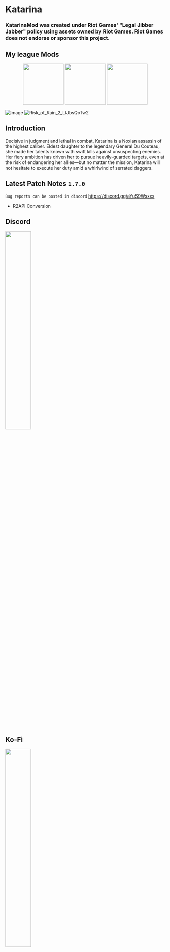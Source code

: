 # Katarina
### KatarinaMod was created under Riot Games' "Legal Jibber Jabber" policy using assets owned by Riot Games.  Riot Games does not endorse or sponsor this project.

<p align="center">
  <h2>My league Mods</h2>
</p>

<p align="center">
  <a href="https://thunderstore.io/package/lemonlust/SettMod/"><img width="128" height="128" src="https://user-images.githubusercontent.com/7343912/167464106-0d8f197a-8f71-4446-8853-57dddc300b5b.png"></a>
  <a href="https://thunderstore.io/package/lemonlust/KatarinaMod/"><img width="128" height="128" src="https://user-images.githubusercontent.com/7343912/167464178-cdc05ba4-1a93-434b-8ef6-3cfb7de6c1f5.png"></a>
  <a href="https://thunderstore.io/package/lemonlust/JinxMod/"><img width="128" height="128" src="https://user-images.githubusercontent.com/7343912/167464222-08ee52e6-bf9e-4117-9bd8-70636d63b03b.png"></a>
</p>

![image](https://user-images.githubusercontent.com/7343912/159424928-0381bcf5-f0c9-40f0-b87e-8eba45c4d245.png)
![Risk_of_Rain_2_LtJbsQoTw2](https://user-images.githubusercontent.com/7343912/159424837-84994a14-53f8-461c-bb22-1fc0ac7bf51d.jpg)

## Introduction
Decisive in judgment and lethal in combat, Katarina is a Noxian assassin of the highest caliber. Eldest daughter to the legendary General Du Couteau, she made her talents known with swift kills against unsuspecting enemies. Her fiery ambition has driven her to pursue heavily-guarded targets, even at the risk of endangering her allies—but no matter the mission, Katarina will not hesitate to execute her duty amid a whirlwind of serrated daggers.

## Latest Patch Notes `1.7.0`
`Bug reports can be posted in discord` https://discord.gg/aYuS9Wsxxx  

* R2API Conversion

## Discord
<a href="https://discord.gg/aYuS9Wsxxx" target="_blank">
  <img width="40%" border="0" align="center"  src="https://user-images.githubusercontent.com/7343912/134153480-837a1d90-18de-46cc-a58f-64920c58b7f9.png"/>
</a>

## Ko-Fi
<a href="https://ko-fi.com/lemonlust" target="_blank">
  <img width="40%" border="0" align="center"  src="https://uploads-ssl.webflow.com/5c14e387dab576fe667689cf/5cbed8a4cf61eceb26012821_SupportMe_red.png"/>
</a>

## Ko-Fi Supporters
* Necro
* Smallegreen
* Kayto Shields
* Sidedflame
* Mitchell Brown

## Katarina Base Attributes
* Health: 101 +33
* Health Regen: 1.5/s + 0.2
* Damage: 12 + 2.4
* Speed: 7 m/s
* Armor: 20
* Jumps: 2

## Skills
![image](https://user-images.githubusercontent.com/7343912/193350686-79477855-f026-41e2-a4d6-56d4472cccbe.png)

## Credits
* Nines
* Dragonyck 
* All the homies at the Risk of Rain 2 Modding Discord
* All the Kofi Supporters
* League of Legends

## Future Plans
* Better Networking for multiplayer play.
* Alternate skills for different play styles.

---

## Old Patch Notes
`1.6.2`
`Bug reports can be posted in discord` https://discord.gg/aYuS9Wsxxx  

* Adjusted the animation speed on Katarina's sprinting animation.
* Bouncing Blades is now disabled when you have no target.
* Fixed skill descriptions.

`1.6.1`

After much discussion in the discord we have concluded that Katarina's damage was a little bit too high after the recent buffs. Targeted Shunpo also recently received a change to apply damage to the target further increasing her damage output. Considering the mechanical difficulty with Katarina we still thought her damage output was still too much. To keep her in line with other survivors we have adjusted the following values.

Please delete any old Katarina configuration file to update to the latest changes.

* Voracity damage decreased to 450% (down from 600%)
* Bouncing Blades damage decreased to 320% (down from 400%)
* Death Lotus Proc decreased to 0.25 (down from 0.5)
* Death Lotus CD decreased to 12 seconds (down from 16 seconds)

Skill descriptions will now reflect any changes made to the configuration file.

`1.6.0`
* Targetted Shunpo will now deal 210% damage on the target.

`1.5.1`
* Bouncing Blades now has fixed duration and is no longer affected by attack speed.
   * This fixes an issue where Bouncing Blades wouldn't produce a dagger at high attack speeds.

`1.5.0`
* Voracity damage increased to 600% (up from 400%)
* Bouncing Blades damage increased to 400% (up from 200%)
* Death Lotus damage increased to 200% per dagger (up from 100%)
* Death Lotus Proc coefficient increased to 0.5 (up from 0.25)

`1.4.5`
* Added Dynamic Bones on Katarina's hair.

`1.4.4`
* Voicelines can now be disabled in configuration because people complained

`1.4.3`
* Added High Noon Katarina Skin

`1.4.2`
* Updated to use Latest R2API
* Updated to use Latest BepinExPack
* Fixed an issue where Bouncing Blade Dagger was spawning before it hit enemies.
* Bouncing Blade Dagger Travel Speed reduced by 33%
* Bouncing Blade Bounce Range increased to 20m up from 15m
* Added configuration options to adjust Bouncing Blades Travel Speed and Bounce Range

`1.4.1`
* Added ability cooldowns to configuration
* Added Death Lotus radius to configuration
* M2 and Targetted Shunpo distance increased to 40 meters (up from 30 meters)
* Untargetted Shunpo distance increased
* Death Lotus radius increased from 20 meters to 30 meters
* Voracity radius increased to 15 meters (up from 10 meters)

`1.4.0`
* BetterUI support

`1.3.2`
* Updated to use the latest R2API

`1.3.1`
* Voracity Damage increased to 400% up from 300%
* Death Lotus Proc Coefficient reduced to 0.25 down from 0.5
* Added configuration 
* Fixed an issue with Voracity while player had Death Mark

`1.3.0`
* Added Mercenary Katarina Skin
* Added Red Card Katarina Skin
* Added Bilgewater Katarina Skin
* Added Kitty Cat Katarina Skin
* Added High Command Katarina Skin
* Added Sand Storm Katarina Skin
* Added Slay Belle Katarina Skin
* Added Warring Kingdoms Katarina Skin
* Added Project: Katarina Skin
* Added Battle Academia Katarina Skin
* Added Blood Moon Katarina Skin

`1.2.0`
* Fixed an issue where Voracity would cast multiple times when picking up daggers
* Fixed an issue where Daggers colliding with enemies would make them float in the air
* Fixed an issue where Bouncing Blades would go on cooldown when there were no valid targets in multiplayer
* Fixed an issue where Bouncing Blades sounds and animations weren't playing in multiplayer
* Dagger Physics adjusted
* Bouncing Blades now place dagger after first enemy hit
* Bouncing Blades visual effect speed increased

`1.1.2`
* Katarina sound attenuation lowered to 100 meters down from 200 meters
* Shunpo will blink towards Katarina's target only if the basic attack button is held
* Shunpo now refunds 75% of it's total cooldown instead of half of its remaining cooldown

`1.1.1`
* Shunpo will now reset half of its remaining duration when picking up daggers

`1.1.0`
* Katarina base damage reduced to 12 down from 15
* Katarina base damage per level reduced to 2.4 down from 3
* Shunpo now only throws 1 dagger at the start of the ability
* Shunpo's cooldown no longer resets after retrieving daggers
* Shunpo's cooldown reduced to 6 seconds down from 8
* Bouncing Blades duration reduced from 1 second down to 0.5 seconds
* Bouncing Blades cooldown reduced to 4 seconds down from 6
* Bouncing Blades invalid target lockout now matches the duration of the ability.
    * Bouncing Blades will go on cooldown on invalid target but will quickly refresh to match lockout duration.
    * Bonus attack speed reduce the duration and lock out of Bouncing Blades
* Death Lotus cooldown reduced to 16 from 20
* Death Lotus damage per blade reduced to 100% down from 150%
* Voracity kill rewards now only reduce current cooldowns by 1 second down from 2
* Voracity dagger retrieval now only does 300% damage down from 400%

`1.0.1`
* Shunpo can target enemies. If shunpo has no target it will blink a fixed distance in front of katarina.
* Death Lotus damage per dagger is now 150% down from 200% 
* Voracity damage is now 400% down from 600%

`1.0.0`
* Initial Release
